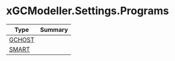 ﻿
# xGCModeller.Settings.Programs

|Type|Summary|
|----|-------|
|[GCHOST](./GCHOST.md)||
|[SMART](./SMART.md)||

